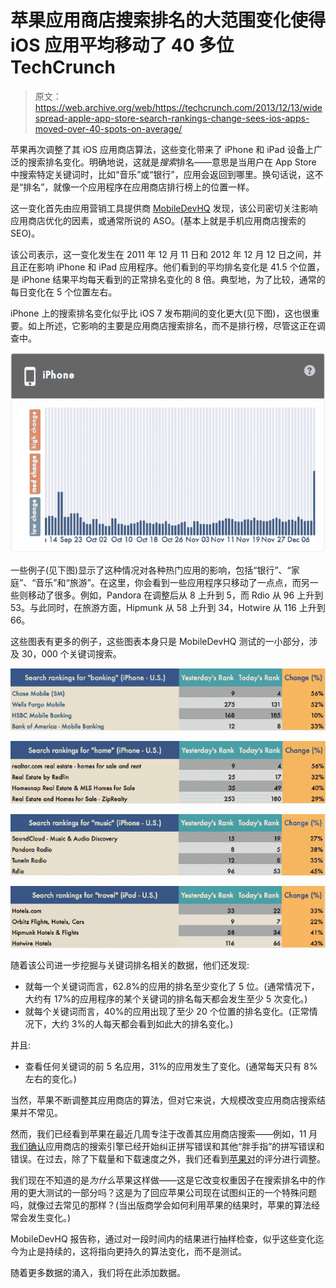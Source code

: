 # 苹果应用商店搜索排名的大范围变化使得 iOS 应用平均移动了 40 多位 TechCrunch

> 原文：<https://web.archive.org/web/https://techcrunch.com/2013/12/13/widespread-apple-app-store-search-rankings-change-sees-ios-apps-moved-over-40-spots-on-average/>

苹果再次调整了其 iOS 应用商店算法，这些变化带来了 iPhone 和 iPad 设备上广泛的搜索排名变化。明确地说，这就是*搜索*排名——意思是当用户在 App Store 中搜索特定关键词时，比如“音乐”或“银行”，应用会返回到哪里。换句话说，这不是“排名”，就像一个应用程序在应用商店排行榜上的位置一样。

这一变化首先由应用营销工具提供商 [MobileDevHQ](https://web.archive.org/web/20221209045442/http://www.mobiledevhq.com/) 发现，该公司密切关注影响应用商店优化的因素，或通常所说的 ASO。(基本上就是手机应用商店搜索的 SEO)。

该公司表示，这一变化发生在 2011 年 12 月 11 日和 2012 年 12 月 12 日之间，并且正在影响 iPhone 和 iPad 应用程序。他们看到的平均排名变化是 41.5 个位置，是 iPhone 结果平均每天看到的正常排名变化的 8 倍。典型地，为了比较，通常的每日变化在 5 个位置左右。

iPhone 上的搜索排名变化似乎比 iOS 7 发布期间的变化更大(见下图)，这也很重要。如上所述，它影响的主要是应用商店搜索排名，而不是排行榜，尽管这正在调查中。

![sonar iphone changes](img/748e87f3f679d567f2bfd3b17449531b.png)

一些例子(见下图)显示了这种情况对各种热门应用的影响，包括“银行”、“家庭”、“音乐”和“旅游”。在这里，你会看到一些应用程序只移动了一点点，而另一些则移动了很多。例如，Pandora 在调整后从 8 上升到 5，而 Rdio 从 96 上升到 53。与此同时，在旅游方面，Hipmunk 从 58 上升到 34，Hotwire 从 116 上升到 66。

这些图表有更多的例子，这些图表本身只是 MobileDevHQ 测试的一小部分，涉及 30，000 个关键词搜索。

![banking](img/7605402821fd1c5b81e6d5bf8ca455c2.png)

![home](img/447a9983c53ead8fc77f0f86e29d982b.png)

![music](img/bc87d1ac22601c40a3fbe1c774989cbc.png)

![travel](img/09c24ca2c2eb945753320ffe0d21d82b.png)

随着该公司进一步挖掘与关键词排名相关的数据，他们还发现:

*   就每一个关键词而言，62.8%的应用的排名至少变化了 5 位。(通常情况下，大约有 17%的应用程序的某个关键词的排名每天都会发生至少 5 次变化。)
*   就每个关键词而言，40%的应用出现了至少 20 个位置的排名变化。(正常情况下，大约 3%的人每天都会看到如此大的排名变化。)

并且:

*   查看任何关键词的前 5 名应用，31%的应用发生了变化。(通常每天只有 8%左右的变化。)

当然，苹果不断调整其应用商店的算法，但对它来说，大规模改变应用商店搜索结果并不常见。

然而，我们已经看到苹果在最近几周专注于改善其应用商店搜索——例如，11 月[我们确认](https://web.archive.org/web/20221209045442/https://beta.techcrunch.com/2013/11/26/improved-app-store-search-engine-now-corrects-for-users-fat-finger-mistakes-other-misspellings/)应用商店的搜索引擎已经开始纠正拼写错误和其他“胖手指”的拼写错误和错误。在过去，除了下载量和下载速度之外，我们还看到[苹果对](https://web.archive.org/web/20221209045442/https://beta.techcrunch.com/2013/08/23/apples-app-store-rankings-algorithm-changed-to-favor-ratings-and-possibly-engagement/)的评分进行调整。

我们现在不知道的是*为什么*苹果这样做——这是它改变权重因子在搜索排名中的作用的更大测试的一部分吗？这是为了回应苹果公司现在试图纠正的一个特殊问题吗，就像过去常见的那样？(当出版商学会如何利用苹果的结果时，苹果的算法经常会发生变化。)

MobileDevHQ 报告称，通过对一段时间内的结果进行抽样检查，似乎这些变化迄今为止是持续的，这将指向更持久的算法变化，而不是测试。

随着更多数据的涌入，我们将在此添加数据。